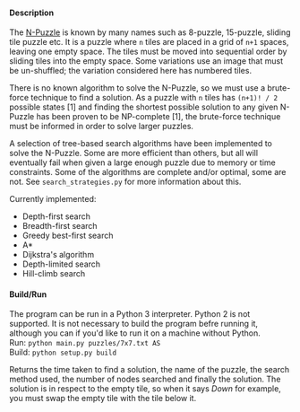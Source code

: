 #### Description
The [N-Puzzle](https://en.wikipedia.org/wiki/N-puzzle) is known by many names such as 8-puzzle, 15-puzzle, sliding tile puzzle etc. It is a puzzle where `n` tiles are placed in a grid of `n+1` spaces, leaving one empty space. The tiles must be moved into sequential order by sliding tiles into the empty space. Some variations use an image that must be un-shuffled; the variation considered here has numbered tiles. 

There is no known algorithm to solve the N-Puzzle, so we must use a brute-force technique to find a solution. As a puzzle with `n` tiles has `(n+1)! / 2` possible states [1] and finding the shortest possible solution to any given N-Puzzle has been proven to be NP-complete [1], the brute-force technique must be informed in order to solve larger puzzles. 

A selection of tree-based search algorithms have been implemented to solve the N-Puzzle. Some are more efficient than others, but all will eventually fail when given a large enough puzzle due to memory or time constraints. Some of the algorithms are complete and/or optimal, some are not. See `search_strategies.py` for more information about this.

Currently implemented: 
* Depth-first search
* Breadth-first search
* Greedy best-first search
* A*
* Dijkstra's algorithm
* Depth-limited search
* Hill-climb search

#### Build/Run
The program can be run in a Python 3 interpreter. Python 2 is not supported. It is not necessary to build the program befre running it, although you can if you'd like to run it on a machine without Python.  
Run: `python main.py puzzles/7x7.txt AS`  
Build: `python setup.py build`

Returns the time taken to find a solution, the name of the puzzle, the search method used, the number of nodes searched and finally the solution. The solution is in respect to the empty tile, so when it says _Down_ for example, you must swap the empty tile with the tile below it. 